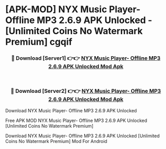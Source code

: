 # [APK-MOD] NYX Music Player- Offline MP3 2.6.9 APK Unlocked - [Unlimited Coins No Watermark Premium] cgqif



<div align="center">
<h3>🔴 Download [Server1] 👉👉 <a href="https://momento.my/?title=NYX_Music_Player-_Offline_MP3_2.6.9_APK_Unlocked">NYX Music Player- Offline MP3 2.6.9 APK Unlocked Mod Apk</a></h3><br>

<h3>🔴 Download [Server2] 👉👉 <a href="https://momento.my/?title=NYX_Music_Player-_Offline_MP3_2.6.9_APK_Unlocked">NYX Music Player- Offline MP3 2.6.9 APK Unlocked Mod Apk</a></h3>
</div>



Download NYX Music Player- Offline MP3 2.6.9 APK Unlocked 

Free APK MOD NYX Music Player- Offline MP3 2.6.9 APK Unlocked [Unlimited Coins No Watermark Premium]

Download NYX Music Player- Offline MP3 2.6.9 APK Unlocked [Unlimited Coins No Watermark Premium] Mod For Android
